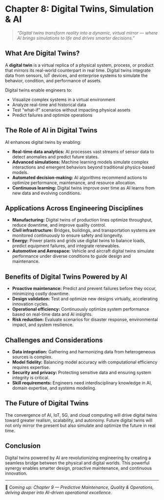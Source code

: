 # Chapter 8: Digital Twins, Simulation & AI

> _“Digital twins transform reality into a dynamic, virtual mirror — where AI brings simulations to life and drives smarter decisions.”_

## What Are Digital Twins?

A **digital twin** is a virtual replica of a physical system, process, or product that mirrors its real-world counterpart in real time. Digital twins integrate data from sensors, IoT devices, and enterprise systems to simulate the behavior, condition, and performance of assets.

Digital twins enable engineers to:

- Visualize complex systems in a virtual environment  
- Analyze real-time and historical data  
- Test “what-if” scenarios without impacting physical assets  
- Predict failures and optimize operations  

## The Role of AI in Digital Twins

AI enhances digital twins by enabling:

- **Real-time data analytics:** AI processes vast streams of sensor data to detect anomalies and predict future states.  
- **Advanced simulations:** Machine learning models simulate complex interactions and emergent behaviors beyond traditional physics-based models.  
- **Automated decision-making:** AI algorithms recommend actions to optimize performance, maintenance, and resource allocation.  
- **Continuous learning:** Digital twins improve over time as AI learns from new data and evolving conditions.  

## Applications Across Engineering Disciplines

- **Manufacturing:** Digital twins of production lines optimize throughput, reduce downtime, and improve quality control.  
- **Civil infrastructure:** Bridges, buildings, and transportation systems are monitored continuously to ensure safety and longevity.  
- **Energy:** Power plants and grids use digital twins to balance loads, predict equipment failures, and integrate renewables.  
- **Automotive and Aerospace:** Vehicle and aircraft digital twins simulate performance under diverse conditions to guide design and maintenance.  

## Benefits of Digital Twins Powered by AI

- **Proactive maintenance:** Predict and prevent failures before they occur, minimizing costly downtime.  
- **Design validation:** Test and optimize new designs virtually, accelerating innovation cycles.  
- **Operational efficiency:** Continuously optimize system performance based on real-time data and AI insights.  
- **Risk reduction:** Evaluate scenarios for disaster response, environmental impact, and system resilience.  

## Challenges and Considerations

- **Data integration:** Gathering and harmonizing data from heterogeneous sources is complex.  
- **Model fidelity:** Balancing model accuracy with computational efficiency requires expertise.  
- **Security and privacy:** Protecting sensitive data and ensuring system integrity is critical.  
- **Skill requirements:** Engineers need interdisciplinary knowledge in AI, domain expertise, and systems modeling.  

## The Future of Digital Twins

The convergence of AI, IoT, 5G, and cloud computing will drive digital twins toward greater realism, scalability, and autonomy. Future digital twins will not only mirror the present but also simulate and optimize the future in real time.

## Conclusion

Digital twins powered by AI are revolutionizing engineering by creating a seamless bridge between the physical and digital worlds. This powerful synergy enables smarter design, proactive maintenance, and continuous innovation.

---

📌 *Coming up: Chapter 9 — Predictive Maintenance, Quality & Operations, delving deeper into AI-driven operational excellence.*
